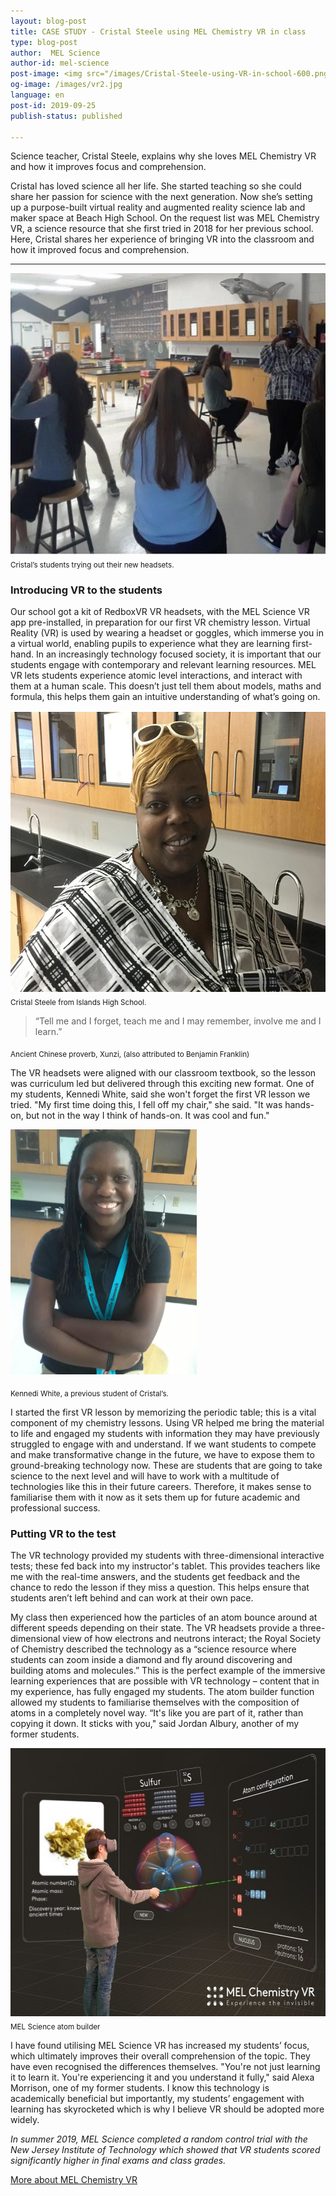```yaml
---
layout: blog-post
title: CASE STUDY - Cristal Steele using MEL Chemistry VR in class
type: blog-post
author:  MEL Science
author-id: mel-science
post-image: <img src="/images/Cristal-Steele-using-VR-in-school-600.png" width="600" height="450" alt="Cristal Steele using VR in school">
og-image: /images/vr2.jpg
language: en
post-id: 2019-09-25
publish-status: published

---
```

Science teacher, Cristal Steele, explains why she loves MEL Chemistry VR and how it improves focus and comprehension.  

Cristal has loved science all her life. She started teaching so she could share her passion for science with the next generation. Now she’s setting up a purpose-built virtual reality and augmented reality science lab and maker space at Beach High School. On the request list was MEL Chemistry VR, a science resource that she first tried in 2018 for her previous school. Here, Cristal shares her experience of bringing VR into the classroom and how it improved focus and comprehension.
<!-- more -->

---

<img src="/images/Cristal-Steele-using-VR-in-school-600.png" width="600" height="450" alt="Cristal Steele using VR in School">
<sub>Cristal’s students trying out their new headsets.</sub>

<h3>Introducing VR to the students</h3>
 
Our school got a kit of RedboxVR VR headsets, with the MEL Science VR app pre-installed, in preparation for our first VR chemistry lesson. Virtual Reality (VR) is used by wearing a headset or goggles, which immerse you in a virtual world, enabling pupils to experience what they are learning first-hand. In an increasingly technology focused society, it is important that our students engage with contemporary and relevant learning resources. MEL VR lets students experience atomic level interactions, and interact with them at a human scale. This doesn’t just tell them about models, maths and formula, this helps them gain an intuitive understanding of what’s going on. 

<img src="/images/Cristal-Steele-from-Islands-High-School-600.png" width="600" height="450" alt="Cristal Steele from Islands High School">
<sub>Cristal Steele from Islands High School.</sub>

<blockquote>“Tell me and I forget, teach me and I may remember, involve me and I learn.”</blockquote> 
<sub>Ancient Chinese proverb, Xunzi, (also attributed to Benjamin Franklin)</sub>

The VR headsets were aligned with our classroom textbook, so the lesson was curriculum led but delivered through this exciting new format. One of my students, Kennedi White, said she won't forget the first VR lesson we tried. "My first time doing this, I fell off my chair," she said. "It was hands-on, but not in the way I think of hands-on. It was cool and fun." 

<img src="/images/Kennedi-White-from-Islands-High-School-v3.png" width="298" height="392" alt="Kennedi White from Islands High School">

<sub>Kennedi White, a previous student of Cristal’s.</sub>

I started the first VR lesson by memorizing the periodic table; this is a vital component of my chemistry lessons. Using VR helped me bring the material to life and engaged my students with information they may have previously struggled to engage with and understand. 
If we want students to compete and make transformative change in the future, we have to expose them to ground-breaking technology now. These are students that are going to take science to the next level and will have to work with a multitude of technologies like this in their future careers. Therefore, it makes sense to familiarise them with it now as it sets them up for future academic and professional success. 

<h3>Putting VR to the test</h3>

The VR technology provided my students with three-dimensional interactive tests; these fed back into my instructor's tablet. This provides teachers like me with the real-time answers, and the students get feedback and the chance to redo the lesson if they miss a question. This helps ensure that students aren’t left behind and can work at their own pace.

My class then experienced how the particles of an atom bounce around at different speeds depending on their state. The VR headsets provide a three-dimensional view of how electrons and neutrons interact; the Royal Society of Chemistry described the technology as a “science resource where students can zoom inside a diamond and fly around discovering and building atoms and molecules.” This is the perfect example of the immersive learning experiences that are possible with VR technology – content that in my experience, has fully engaged my students. 
The atom builder function allowed my students to familiarise themselves with the composition of atoms in a completely novel way. “It's like you are part of it, rather than copying it down. It sticks with you," said Jordan Albury, another of my former students. 

<img src="/images/melchemistryvr.jpg" width="600" height="429" alt="mel chemistry virtual reality">
<sub>MEL Science atom builder</sub>

I have found utilising MEL Science VR has increased my students’ focus, which ultimately improves their overall comprehension of the topic. They have even recognised the differences themselves. "You're not just learning it to learn it. You're experiencing it and you understand it fully," said Alexa Morrison, one of my former students. I know this technology is academically beneficial but importantly, my students’ engagement with learning has skyrocketed which is why I believe VR should be adopted more widely. 


<i>In summer 2019, MEL Science completed a random control trial with the New Jersey Institute of Technology which showed that VR students scored significantly higher in final exams and class grades.</i>


<a class="btn btn-primary btn-lg active btn-overflow" href="https://melscience.com/vr">More about MEL Chemistry VR</a>
